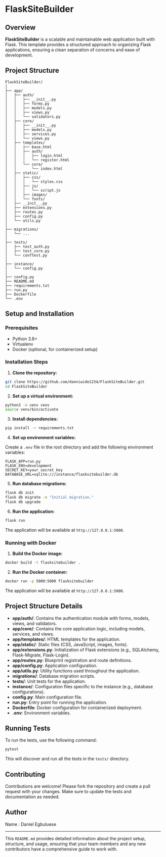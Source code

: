 # FlaskSiteBuilder

## Overview

**FlaskSiteBuilder** is a scalable and maintainable web application built with Flask. This template provides a structured approach to organizing Flask applications, ensuring a clean separation of concerns and ease of development.

## Project Structure

```
FlaskSiteBuilder/
│
├── app/
│   ├── auth/
│   │   ├── __init__.py
│   │   ├── forms.py
│   │   ├── models.py
│   │   ├── views.py
│   │   └── validators.py
│   ├── core/
│   │   ├── __init__.py
│   │   ├── models.py
│   │   ├── services.py
│   │   └── views.py
│   ├── templates/
│   │   ├── base.html
│   │   ├── auth/
│   │   │   ├── login.html
│   │   │   └── register.html
│   │   └── core/
│   │       └── index.html
│   ├── static/
│   │   ├── css/
│   │   │   └── styles.css
│   │   ├── js/
│   │   │   └── script.js
│   │   ├── images/
│   │   └── fonts/
│   ├── __init__.py
│   ├── extensions.py
│   ├── routes.py
│   ├── config.py
│   └── utils.py
│
├── migrations/
│   └── ...
│
├── tests/
│   ├── test_auth.py
│   ├── test_core.py
│   └── conftest.py
│
├── instance/
│   └── config.py
│
├── config.py
├── README.md
├── requirements.txt
├── run.py
├── Dockerfile
└── .env
```

## Setup and Installation

### Prerequisites

- Python 3.8+
- Virtualenv
- Docker (optional, for containerized setup)

### Installation Steps

1. **Clone the repository:**

```sh
git clone https://github.com/danniwide1234/FlaskSiteBuilder.git
cd FlaskSiteBuilder
```

2. **Set up a virtual environment:**

```sh
python3 -m venv venv
source venv/bin/activate
```

3. **Install dependencies:**

```sh
pip install -r requirements.txt
```

4. **Set up environment variables:**

Create a `.env` file in the root directory and add the following environment variables:

```
FLASK_APP=run.py
FLASK_ENV=development
SECRET_KEY=your_secret_key
DATABASE_URL=sqlite:///instance/flasksitebuilder.db
```

5. **Run database migrations:**

```sh
flask db init
flask db migrate -m "Initial migration."
flask db upgrade
```

6. **Run the application:**

```sh
flask run
```

The application will be available at `http://127.0.0.1:5000`.

### Running with Docker

1. **Build the Docker image:**

```sh
docker build -t flasksitebuilder .
```

2. **Run the Docker container:**

```sh
docker run -p 5000:5000 flasksitebuilder
```

The application will be available at `http://127.0.0.1:5000`.

## Project Structure Details

- **app/auth/**: Contains the authentication module with forms, models, views, and validators.
- **app/core/**: Contains the core application logic, including models, services, and views.
- **app/templates/**: HTML templates for the application.
- **app/static/**: Static files (CSS, JavaScript, images, fonts).
- **app/extensions.py**: Initialization of Flask extensions (e.g., SQLAlchemy, Flask-Migrate, Flask-Login).
- **app/routes.py**: Blueprint registration and route definitions.
- **app/config.py**: Application configuration.
- **app/utils.py**: Utility functions used throughout the application.
- **migrations/**: Database migration scripts.
- **tests/**: Unit tests for the application.
- **instance/**: Configuration files specific to the instance (e.g., database configurations).
- **config.py**: Main configuration file.
- **run.py**: Entry point for running the application.
- **Dockerfile**: Docker configuration for containerized deployment.
- **.env**: Environment variables.

## Running Tests

To run the tests, use the following command:

```sh
pytest
```

This will discover and run all the tests in the `tests/` directory.

## Contributing

Contributions are welcome! Please fork the repository and create a pull request with your changes. Make sure to update the tests and documentation as needed.

## Author

Name : Daniel Egbuluese

---

This `README.md` provides detailed information about the project setup, structure, and usage, ensuring that your team members and any new contributors have a comprehensive guide to work with.

